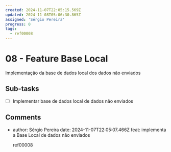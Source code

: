 ```yaml
---
created: 2024-11-07T22:05:15.569Z
updated: 2024-11-08T05:06:30.865Z
assigned: 'Sérgio Pereira'
progress: 0
tags:
  - ref00008
---
```


# 08 - Feature Base Local

Implementação da base de dados local dos dados não enviados

## Sub-tasks

- [ ] Implementar base de dados local de dados não enviados

## Comments

- author: Sérgio Pereira
  date: 2024-11-07T22:05:07.466Z
  feat: implementa a Base Local de dados não enviados
  
  ref00008
